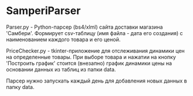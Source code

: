 # SamperiParser

Parser.py - Python-парсер (bs4/xlml) сайта доставки магазина 'Самбери'. Формирует csv-таблицу (имя файла - дата его создания) с наименованием каждого товара и его ценой.

PriceChecker.py - tkinter-приложение для отслеживания динамики цен на определенные товары. 
При выборе товара и нажатии на кнопку 'Построить график' стоится (внезапно) график динамики цены на основании данных из таблиц из папки data.


Парсер нужно запускать каждый день для добавления новых данных в папку data.
